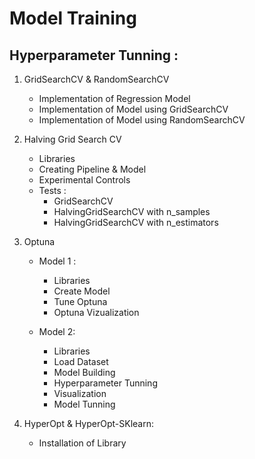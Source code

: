 # Model Training 

## Hyperparameter Tunning :

1. GridSearchCV & RandomSearchCV

    - Implementation of Regression Model
    - Implementation of Model using GridSearchCV
    - Implementation of Model using RandomSearchCV

2. Halving Grid Search CV

    - Libraries
    - Creating Pipeline & Model
    - Experimental Controls
    - Tests :
        * GridSearchCV
        * HalvingGridSearchCV with n_samples
        * HalvingGridSearchCV with n_estimators

3. Optuna

    - Model 1 :
        * Libraries
        * Create Model
        * Tune Optuna
        * Optuna Vizualization

    - Model 2:
        - Libraries
        - Load Dataset
        - Model Building
        - Hyperparameter Tunning
        - Visualization
        - Model Tunning

4. HyperOpt & HyperOpt-SKlearn:
    - Installation of Library


            